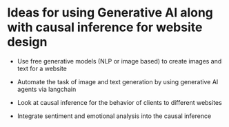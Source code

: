 # Ideas for using Generative AI along with causal inference for website design
* Use free generative models (NLP or image based) to create images and text for a website

* Automate the task of image and text generation by using generative AI agents via langchain

* Look at causal inference for the behavior of clients to different websites

* Integrate sentiment and emotional analysis into the causal inference
